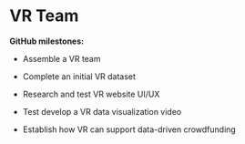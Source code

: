 # VR Team

**GitHub milestones:**

- Assemble a VR team

- Complete an initial VR dataset 

- Research and test VR website UI/UX

- Test develop a VR data visualization video

- Establish how VR can support data-driven crowdfunding

